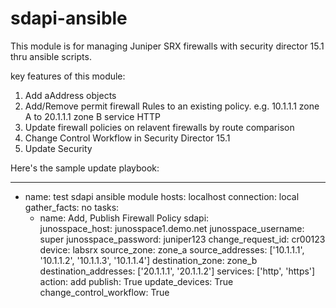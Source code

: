 # sdapi-ansible

This module is for managing Juniper SRX firewalls with security director 15.1 thru ansible scripts. 

key features of this module:
1. Add aAddress objects
2. Add/Remove permit firewall Rules to an existing policy. e.g. 10.1.1.1 zone A to 20.1.1.1 zone B service HTTP
3. Update firewall policies on relavent firewalls by route comparison
4. Change Control Workflow in Security Director 15.1
5. Update Security 

Here's the sample update playbook:

---
- name: test sdapi ansible module
  hosts: localhost
  connection: local
  gather_facts: no
  tasks: 
  - name: Add, Publish Firewall Policy
    sdapi:    
      junosspace_host: junosspace1.demo.net
      junosspace_username: super
      junosspace_password: juniper123
      change_request_id: cr00123
      device: labsrx
      source_zone: zone_a
      source_addresses: ['10.1.1.1', '10.1.1.2', '10.1.1.3', '10.1.1.4']
      destination_zone: zone_b
      destination_addresses: ['20.1.1.1', '20.1.1.2']
      services: ['http', 'https'] 
      action: add
      publish: True
      update_devices: True
      change_control_workflow: True

